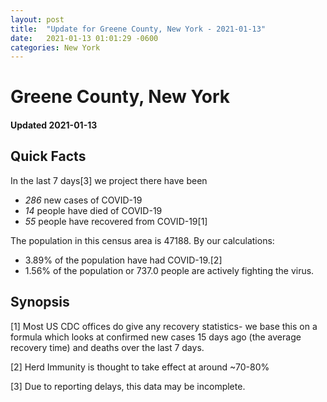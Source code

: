 ```yaml
---
layout: post
title:  "Update for Greene County, New York - 2021-01-13"
date:   2021-01-13 01:01:29 -0600
categories: New York
---
```


# Greene County, New York
#### Updated 2021-01-13

## Quick Facts

In the last 7 days[3] we project there have been
- *286* new cases of COVID-19
- *14* people have died of COVID-19
- *55* people have recovered from COVID-19[1]

The population in this census area is 47188. By our calculations:
- 3.89% of the population have had COVID-19.[2]
- 1.56% of the population or 737.0 people are actively fighting the virus.

## Synopsis




[1] Most US CDC offices do give any recovery statistics- we base this on a formula which looks at confirmed new cases
15 days ago (the average recovery time) and deaths over the last 7 days.

[2] Herd Immunity is thought to take effect at around ~70-80%

[3] Due to reporting delays, this data may be incomplete.
 
    